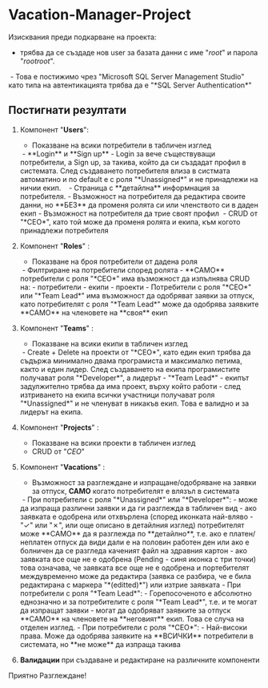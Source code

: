 
# Vacation-Manager-Project

Изисквания преди подкарване на проекта:
 - трябва да се създаде нов user за базата данни с име "*root*" и парола "*rootroot*". 
<img>
- Това е постижимо чрез  "Microsoft SQL Server Management Studio" като типа на автентикацията трябва да е "*SQL Server Authentication*"
<img>

## Постигнати резултати 
 1. Компонент "**Users**":
	 - Показване на всики потребители в табличен изглед
	 <img>
	 -  **Login** и **Sign up** - Login за вече съществуващи потребители, а Sign up, за такива, който да си създадат профил в системата. След създаването потребителя влиза в систмата автоматино и по default е с роля "*Unassigned*" и не принадлежи на ничии екип.
	 <img users index>
	 <img users login>
	 <img users sigup>
	 - Страница с **детайлна** информнация за потребителя. 
	 - Възможност на потребителя да редактира своите данни, но **БЕЗ** да променя ролята си или членството си в даден екип
	 - Възможност на потребителя да трие своят профил 
	 <img>
	 - CRUD от "*CEO*", като той може да променя ролята и екипа, към когото принадлежи потребителя
	 
 2. Компонент "**Roles**" :
	 - Показване на броя потребители от дадена роля
	  <img>
	 - Филтриране на потребители според ролята
	 - **САМО** потребители с роля "*CEO*" има възможност да изпълнява CRUD на:
		 - потребители
		 - екипи
		 - проекти
	-  Потребители с роля "*CEO*" или "*Team Lead*" има възможност да одобряват заявки за отпуск, като потребителят с роля "*Team Lead*"  може да одобрява заявките **САМО** на членовете на **своя** екип
	
3. Компонент "**Teams**" :
	- Показване на всики екипи в табличен изглед
	<img>
	- Create + Delete на проекти от "*CEO*", като един екип трябва да съдържа минимално двама програмиста и максималко петима, както и един лидер. След създаването на екипа програмистите получават роля "*Developer*", а лидерът - "*Team Lead*"  
	- екипът задулжително трябва да има проект, върху който работи 
	- след изтриването на екипа всички участници получават роля "*Unassigned*" и не членуват в никакъв екип. Това е валидно и за лидерът на екипа.
	
4. Компонент "**Projects**" :
	- Показване на всики проекти в табличен изглед
		<img>
	- CRUD от "*CEO*"
	
5. Компонент "**Vacations**" :
	- Възможност за разглеждане и изпращане/одобряване на заявки за отпуск, **САМО** когато потребителят е влязъл в системата
	<img>
	- При потребители с роля "*Unassigned*" или "*Developer*":
		- може да изпраща различни заявки и да ги разглежда в табличен вид 
		- ако заявката е одобрена или отхвърлена (според иконката най-вляво - "✓" или "✗", или още описано в детайлния изглед) потребителят може **САМО** да я разглежда по **детайлно**, т.е. ако е платен/неплатен отпуск да види дали е на половин работен ден или ако е болничен да се разгледа каченият файл на здравния картон
		- ако заявката все още не е одобрена (Pending - синя иконка с три точки) това означава, че заявката все още не е одобрена и портебителят междувременно може да редактира (заявка се разбира, че е била редактирана с маркера "*(editted)*") или изтрие заявката
	- При потребители с роля "*Team Lead*":
		- Горепосоченото е абсолютно еднозначно и за потребителите с роля  "*Team Lead*", т.е. и те могат да изпращат заявки
		- могат да одобряват заявките за отпуск **САМО** на членовете на **неговият** екип. Това се случа на отделен изглед.
	- При потребители с роля "*CEO*":
		- Най-високи права. Може да одобрява заявките на **ВСИЧКИ** потребители в системата, но **не може** да изпраща такива

6. **Валидации** при създаване и редактиране на различните компоненти

Приятно Разглеждане!